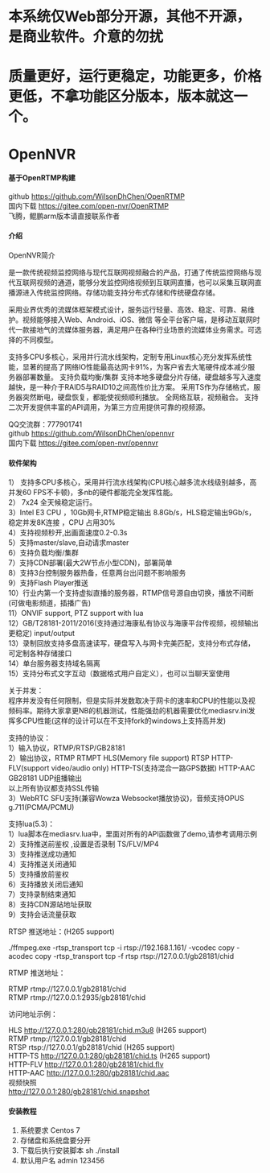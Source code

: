 # 本系统仅Web部分开源，其他不开源，是商业软件。介意的勿扰
# 质量更好，运行更稳定，功能更多，价格更低，不拿功能区分版本，版本就这一个。

# OpenNVR

#### 基于OpenRTMP构建
github   https://github.com/WilsonDhChen/OpenRTMP  
国内下载   https://gitee.com/open-nvr/OpenRTMP  
飞腾，鲲鹏arm版本请直接联系作者  
#### 介绍
OpenNVR简介

是一款传统视频监控网络与现代互联网视频融合的产品，打通了传统监控网络与现代互联网视频的通道，能够分发监控网络视频到互联网直播，也可以采集互联网直播源进入传统监控网络。存储功能支持分布式存储和传统硬盘存储。

采用业界优秀的流媒体框架模式设计，服务运行轻量、高效、稳定、可靠、易维护。视频能够接入Web、Android、iOS、微信 等全平台客户端，是移动互联网时代一款接地气的流媒体服务器，满足用户在各种行业场景的流媒体业务需求。可选择的不同模型。

支持多CPU多核心，采用并行流水线架构，定制专用Linux核心充分发挥系统性能，显著的提高了网络IO性能最高达网卡91%，为客户省去大笔硬件成本减少服务器部署数量。
支持负载均衡/集群
支持本地多硬盘分片存储，硬盘越多写入速度越快，是一种介于RAID5与RAID10之间高性价比方案。
采用TS作为存储格式，服务器突然断电，硬盘恢复，都能使视频顺利播放。
全网络互联，视频融合。
支持二次开发提供丰富的API调用，为第三方应用提供可靠的视频源。

QQ交流群：777901741  
github   https://github.com/WilsonDhChen/opennvr  
国内下载   https://gitee.com/open-nvr/opennvr  

  
#### 软件架构
1） 支持多CPU多核心，采用并行流水线架构(CPU核心越多流水线级别越多，高并发60 FPS不卡顿)，多nb的硬件都能完全发挥性能。  
2） 7x24 全天候稳定运行。  
3）Intel E3 CPU ，10Gb网卡,RTMP稳定输出 8.8Gb/s，HLS稳定输出9Gb/s，稳定并发8K连接 ，CPU 占用30%  
4）支持视频秒开,出画面速度0.2-0.3s  
5）支持master/slave,自动请求master  
6）支持负载均衡/集群  
7）支持CDN部署(最大2W节点小型CDN)，部署简单  
8）支持3台控制服务器热备，任意两台出问题不影响服务  
9）支持Flash Player推送  
10）行业内第一个支持虚拟直播的服务器，RTMP信号源自由切换，播放不间断(可做电影频道，插播广告)  
11）ONVIF support, PTZ support with lua  
12）GB/T28181-2011/2016(支持通过海康私有协议与海康平台传视频，视频输出更稳定) input/output  
13）录制回放支持多盘高速读写，硬盘写入与网卡完美匹配，支持分布式存储，可定制各种存储接口  
14）单台服务器支持域名隔离  
15）支持分布式文字互动（数据格式用户自定义），也可以当聊天室使用  
   
关于并发：   
程序并发没有任何限制，但是实际并发数取决于网卡的速率和CPU的性能以及视频码率。期待大家拿更NB的机器测试，性能强劲的机器需要优化mediasrv.ini发挥多CPU性能(这样的设计可以在不支持fork的windows上支持高并发)  
  
支持的协议：   
1）输入协议，RTMP/RTSP/GB28181   
2）输出协议，RTMP RTMPT HLS(Memory file support) RTSP HTTP-FLV(support video/audio only) HTTP-TS(支持混合一路GPS数据) HTTP-AAC GB28181 UDP组播输出  
以上所有协议都支持SSL传输  
3）WebRTC SFU支持(兼容Wowza Websocket播放协议)，音频支持OPUS g.711(PCMA/PCMU)  

支持lua(5.3)：  
1）lua脚本在mediasrv.lua中，里面对所有的API函数做了demo,请参考调用示例 
2）支持推送前鉴权 ,设置是否录制 TS/FLV/MP4  
3）支持推送成功通知  
4）支持推送关闭通知  
5）支持播放前鉴权  
6）支持播放关闭后通知  
7）支持录制结束通知  
8）支持CDN源站地址获取  
9）支持会话流量获取  
  
RTSP 推送地址：(H265 support)  
  
./ffmpeg.exe -rtsp_transport tcp -i rtsp://192.168.1.161/ -vcodec copy -acodec copy -rtsp_transport tcp -f rtsp rtsp://127.0.0.1/gb28181/chid  

RTMP 推送地址：  
  
RTMP rtmp://127.0.0.1/gb28181/chid  
RTMP rtmp://127.0.0.1:2935/gb28181/chid  
  
访问地址示例：  
  
HLS http://127.0.0.1:280/gb28181/chid.m3u8 (H265 support)  
RTMP rtmp://127.0.0.1/gb28181/chid  
RTSP rtsp://127.0.0.1/gb28181/chid (H265 support)  
HTTP-TS http://127.0.0.1:280/gb28181/chid.ts (H265 support)  
HTTP-FLV http://127.0.0.1:280/gb28181/chid.flv  
HTTP-AAC http://127.0.0.1:280/gb28181/chid.aac  
视频快照  
http://127.0.0.1:280/gb28181/chid.snapshot  
  
  
#### 安装教程

1. 系统要求 Centos 7
2. 存储盘和系统盘要分开
3. 下载后执行安装脚本 sh ./install
4. 默认用户名 admin 123456






